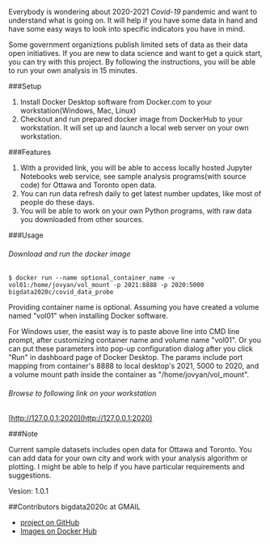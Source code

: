 Everybody is wondering about 2020-2021 *Covid-19* pandemic and want to understand what is going on. It will help if you have some data in hand and have some easy ways to look into specific indicators you have in mind.

Some government organiztions publish limited sets of data as their data open initiatives. If you are new to data science and want to get a quick start, you can try with this project. By following the instructions, you will be able to run your own analysis in 15 minutes.

###Setup

1. Install Docker Desktop software from Docker.com to your workstation(Windows, Mac, Linux) 
2. Checkout and run prepared docker image from DockerHub to your workstation. It will set up and launch a local web server on your own workstation.

###Features

1. With a provided link, you will be able to access locally hosted Jupyter Notebooks web service, see sample analysis programs(with source code) for Ottawa and Toronto open data.
2. You can run data refresh daily to get latest number updates, like most of people do these days.
3. You will be able to work on your own Python programs, with raw data you downloaded from other sources.

###Usage

###### Download and run the docker image
`$ docker run --name optional_container_name -v vol01:/home/jovyan/vol_mount -p 2021:8888 -p 2020:5000 bigdata2020c/covid_data_probe`

Providing container name is optional. Assuming you have created a volume named "vol01" when installing Docker software.

For Windows user, the easist way is to paste above line into CMD line prompt, after customizing container name and volume name "vol01". Or you can put these parameters into pop-up configuration dialog after you click "Run" in dashboard page of Docker Desktop. The params include port mapping from container's 8888 to local desktop's 2021, 5000 to 2020, and a volume mount path inside the container as "/home/jovyan/vol_mount".

###### Browse to following link on your workstation
[http://127.0.0.1:2020](http://127.0.0.1:2020)

###Note

Current sample datasets includes open data for Ottawa and Toronto. You can add data for your own city and work with your analysis algorithm or plotting. I might be able to help if you have particular requirements and suggestions.

Vesion: 1.0.1

##Contributors
bigdata2020c at GMAIL

- [project on GitHub](https://github.com/Ming-D-BigData/CovidDataProbe)
- [Images on Docker Hub](https://hub.docker.com/repository/docker/bigdata2020c/covid_data_probe)


